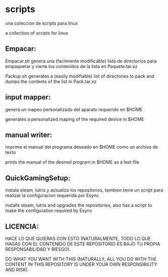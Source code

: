 # scripts
una coleccion de scripts para linux

a collection of scripts for linux

Empacar:
-------------
  Empacar.sh genera una (facilmente modificable) lista de directorios para empaquetar y vierte los contenidos de la lista en Paquete.tar.xz

  Packup.sh generates a (easily modifiable) list of directories to pack and dumps the contents of the list in Pack.tar.xz

input mapper:
-------------
  genera un mapeo personalizado del aparato requerido en $HOME

  generates a personalized maping of the required device in $HOME



manual writer:
-------------
  imprime el manual del programa deseado en $HOME como un archivo de texto

  prints the manual of the desired program in $HOME as a text file



QuickGamingSetup:
----------------
  instala steam, lutris y actualiza los repositorios, tambien tiene un script para realizar la configuracion requerida por Esync

  installs steam, lutris and upgrades the repositories, also has a script to make the configuration required by Esync
   
LICENCIA:
---------
HACE LO QUE QUIERAS CON ESTO (NATURALMENTE, TODO LO QUE HAGAS CON EL CONTENIDO DE ESTE REPOSITORIO ES BAJO TU PROPIA RESPONSABILIDAD Y RIESGO).

DO WHAT YOU WANT WITH THIS (NATURALLY, ALL YOU DO WITH THE CONTENT IN THIS REPOSITORY IS UNDER YOUR OWN RESPONSIBILITY AND RISK).
